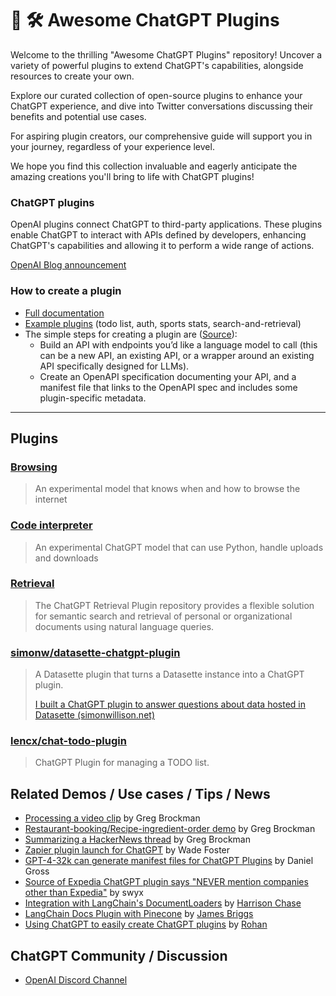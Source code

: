 # 🧠 🛠️ Awesome ChatGPT Plugins

Welcome to the thrilling "Awesome ChatGPT Plugins" repository! Uncover a variety of powerful plugins to extend ChatGPT's capabilities, alongside resources to create your own.

Explore our curated collection of open-source plugins to enhance your ChatGPT experience, and dive into Twitter conversations discussing their benefits and potential use cases.

For aspiring plugin creators, our comprehensive guide will support you in your journey, regardless of your experience level.

We hope you find this collection invaluable and eagerly anticipate the amazing creations you'll bring to life with ChatGPT plugins!

### ChatGPT plugins

OpenAI plugins connect ChatGPT to third-party applications. These plugins enable ChatGPT to interact with APIs defined by developers, enhancing ChatGPT's capabilities and allowing it to perform a wide range of actions.

[OpenAI Blog announcement](https://openai.com/blog/chatgpt-plugins)

### How to create a plugin
- [Full documentation](https://platform.openai.com/docs/plugins/introduction)
- [Example plugins](https://platform.openai.com/docs/plugins/examples) (todo list, auth, sports stats, search-and-retrieval)
- The simple steps for creating a plugin are ([Source](https://openai.com/blog/chatgpt-plugins)):
  - Build an API with endpoints you’d like a language model to call (this can be a new API, an existing API, or a wrapper around an existing API specifically designed for LLMs).
  - Create an OpenAPI specification documenting your API, and a manifest file that links to the OpenAPI spec and includes some plugin-specific metadata.

---
## Plugins

### [Browsing](https://openai.com/blog/chatgpt-plugins#browsing)

> An experimental model that knows when and how to browse the internet

### [Code interpreter](https://openai.com/blog/chatgpt-plugins#code-interpreter)

> An experimental ChatGPT model that can use Python, handle uploads and downloads

### [Retrieval](https://github.com/openai/chatgpt-retrieval-plugin)

> The ChatGPT Retrieval Plugin repository provides a flexible solution for semantic search and retrieval of personal or organizational documents using natural language queries.

### [simonw/datasette-chatgpt-plugin](https://github.com/simonw/datasette-chatgpt-plugin)
> A Datasette plugin that turns a Datasette instance into a ChatGPT plugin.
>
> [I built a ChatGPT plugin to answer questions about data hosted in Datasette (simonwillison.net)](https://simonwillison.net/2023/Mar/24/datasette-chatgpt-plugin/)

### [lencx/chat-todo-plugin](https://github.com/lencx/chat-todo-plugin)

> ChatGPT Plugin for managing a TODO list.

##  Related Demos / Use cases / Tips / News
- [Processing a video clip](https://twitter.com/gdb/status/1638971232443076609) by Greg Brockman
- [Restaurant-booking/Recipe-ingredient-order demo](https://twitter.com/gdb/status/1638949234681712643) by Greg Brockman
- [Summarizing a HackerNews thread](https://twitter.com/gdb/status/1638986918947082241) by Greg Brockman
- [Zapier plugin launch for ChatGPT](https://twitter.com/wadefoster/status/1638958299935801344) by Wade Foster
- [GPT-4-32k can generate manifest files for ChatGPT Plugins](https://twitter.com/danielgross/status/1639040289816866818) by Daniel Gross
- [Source of Expedia ChatGPT plugin says "NEVER mention companies other than Expedia"](https://twitter.com/swyx/status/1639160009635536896) by swyx
- [Integration with LangChain's DocumentLoaders](https://gist.github.com/hwchase17/1429e54879f0249f0a258382d8bd744c) by [Harrison Chase](https://twitter.com/hwchase17/status/1639013354391113728)
- [LangChain Docs Plugin with Pinecone](https://github.com/pinecone-io/examples/blob/master/generation/chatgpt/plugins/langchain-docs-plugin.ipynb) by [James Briggs](https://twitter.com/jamescalam)
- [Using ChatGPT to easily create ChatGPT plugins](https://twitter.com/clusteredbytes/status/1638996669244252162) by [Rohan](https://twitter.com/clusteredbytes)

## ChatGPT Community / Discussion

- [OpenAI Discord Channel](https://discord.com/invite/openai)

